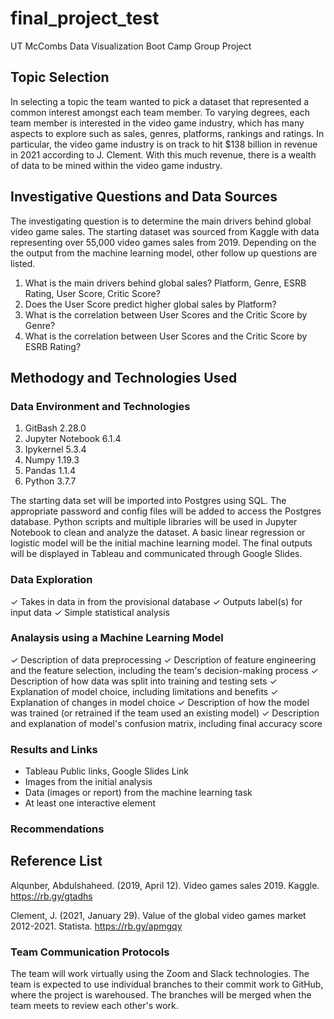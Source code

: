 # final_project_test
UT McCombs Data Visualization Boot Camp Group Project

## Topic Selection
In selecting a topic the team wanted to pick a dataset that represented a common interest amongst each team member.  To varying degrees, each team member is interested in the video game industry, which has many aspects to explore such as sales, genres, platforms, rankings and ratings.  In particular, the video game industry is on track to hit $138 billion in revenue in 2021 according to J. Clement.  With this much revenue, there is a wealth of data to be mined within the video game industry.  

## Investigative Questions and Data Sources
The investigating question is to determine the main drivers behind global video game sales.  The starting dataset was sourced from Kaggle with data representing over 55,000 video games sales from 2019.  Depending on the the output from the machine learning model, other follow up questions are listed.  

1. What is the main drivers behind global sales?  Platform, Genre, ESRB Rating, User Score, Critic Score?
2. Does the User Score predict higher global sales by Platform? 
3. What is the correlation between User Scores and the Critic Score by Genre? 
4. What is the correlation between User Scores and the Critic Score by ESRB Rating? 

## Methodogy and Technologies Used
### Data Environment and Technologies 
1. GitBash 2.28.0 
2. Jupyter Notebook 6.1.4 
3. Ipykernel 5.3.4
4. Numpy 1.19.3
5. Pandas 1.1.4
6. Python 3.7.7

The starting data set will be imported into Postgres using SQL.  The appropriate password and config files will be added to access the Postgres database.  Python scripts and multiple libraries will be used in Jupyter Notebook to clean and analyze the dataset.  A basic linear regression or logistic model will be the initial machine learning model.  The final outputs will be displayed in Tableau and communicated through Google Slides.

### Data Exploration
✓ Takes in data in from the provisional
database
✓ Outputs label(s) for input data
✓ Simple statistical analysis

### Analaysis using a Machine Learning Model
✓ Description of data preprocessing
✓ Description of feature engineering and the feature selection, including the team's decision-making process
✓ Description of how data was split into training and testing sets
✓ Explanation of model choice, including limitations and benefits
✓ Explanation of changes in model choice 
✓ Description of how the model was trained (or retrained if the team used an existing model)
✓ Description and explanation of model's confusion matrix, including final accuracy score

### Results and Links 
- Tableau Public links, Google Slides Link
- Images from the initial analysis
- Data (images or report) from the machine learning task
- At least one interactive element

### Recommendations


## Reference List
Alqunber, Abdulshaheed. (2019, April 12). Video games sales 2019. Kaggle. https://rb.gy/gtadhs

Clement, J. (2021, January 29). Value of the global video games market 2012-2021. Statista. https://rb.gy/apmgqy  

### Team Communication Protocols
The team will work virtually using the Zoom and Slack technologies.  The team is expected to use individual branches to their commit work to GitHub, where the project is warehoused.  The branches will be merged when the team meets to review each other's work.  
